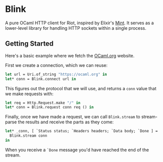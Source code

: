 # Blink

A pure OCaml HTTP client for Riot, inspired by Elixir's [Mint][mint]. It serves as a lower-level library for handling HTTP sockets within a single process. 

[mint]: https://github.com/elixir-mint/mint/

## Getting Started

Here's a basic example where we fetch the [OCaml.org][ocaml] website.

[ocaml]: https://ocaml.org

First we create a connection, which we can reuse:

<!-- $MDX file=./test/get_ocaml_org_test.ml,part=conn -->
```ocaml
let url = Uri.of_string "https://ocaml.org" in
let* conn = Blink.connect url in
```

This figures out the protocol that we will use, and returns a `conn` value that we make requests with:

<!-- $MDX file=./test/get_ocaml_org_test.ml,part=request -->
```ocaml
let req = Http.Request.make "/" in
let* conn = Blink.request conn req () in
```

Finally, once we have made a request, we can call `Blink.stream` to stream-parse the results and receive the parts as they come:

<!-- $MDX file=./test/get_ocaml_org_test.ml,part=stream -->
```ocaml
let* _conn, [ `Status status; `Headers headers; `Data body; `Done ] =
  Blink.stream conn
in
```

When you receive a `` `Done `` message you'd have reached the end of the stream.
